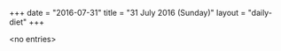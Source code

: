 +++
date = "2016-07-31"
title = "31 July 2016 (Sunday)"
layout = "daily-diet"
+++


\<no entries\>

